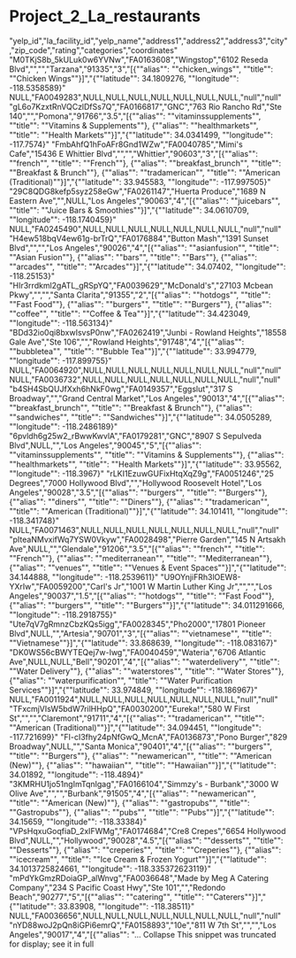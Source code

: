 # Project_2_La_restaurants

"yelp_id","la_facility_id","yelp_name","address1","address2","address3","city","zip_code","rating","categories","coordinates"
"M0TKjS8b_5kULuk0w6YVNw","FA0163608","Wingstop","6102 Reseda Blvd","","","Tarzana","91335","3","[{""alias"": ""chicken_wings"", ""title"": ""Chicken Wings""}]","{""latitude"": 34.1809276, ""longitude"": -118.5358589}"
NULL,"FA0049283",NULL,NULL,NULL,NULL,NULL,NULL,NULL,"null","null"
"gL6o7KzxtRnVQCzlDfSs7Q","FA0166817","GNC","763 Rio Rancho Rd","Ste 140","","Pomona","91766","3.5","[{""alias"": ""vitaminssupplements"", ""title"": ""Vitamins & Supplements""}, {""alias"": ""healthmarkets"", ""title"": ""Health Markets""}]","{""latitude"": 34.0341499, ""longitude"": -117.7574}"
"FmbAhfQ1hFoAFr8Gnd1WZw","FA0040785","Mimi's Cafe","15436 E Whittier Blvd","","","Whittier","90603","3","[{""alias"": ""french"", ""title"": ""French""}, {""alias"": ""breakfast_brunch"", ""title"": ""Breakfast & Brunch""}, {""alias"": ""tradamerican"", ""title"": ""American (Traditional)""}]","{""latitude"": 33.945583, ""longitude"": -117.997505}"
"29C8QDG8kefp5syz258eGw","FA0261147","Huerta Produce","1689 N Eastern Ave","",NULL,"Los Angeles","90063","4","[{""alias"": ""juicebars"", ""title"": ""Juice Bars & Smoothies""}]","{""latitude"": 34.0610709, ""longitude"": -118.1740459}"
NULL,"FA0245490",NULL,NULL,NULL,NULL,NULL,NULL,NULL,"null","null"
"H4ew518bqV4ew61g-brTrQ","FA0176884","Button Mash","1391 Sunset Blvd","","","Los Angeles","90026","4","[{""alias"": ""asianfusion"", ""title"": ""Asian Fusion""}, {""alias"": ""bars"", ""title"": ""Bars""}, {""alias"": ""arcades"", ""title"": ""Arcades""}]","{""latitude"": 34.07402, ""longitude"": -118.25153}"
"HIr3rrdkml2gATL_gRSpYQ","FA0039629","McDonald's","27103 Mcbean Pkwy","","","Santa Clarita","91355","2","[{""alias"": ""hotdogs"", ""title"": ""Fast Food""}, {""alias"": ""burgers"", ""title"": ""Burgers""}, {""alias"": ""coffee"", ""title"": ""Coffee & Tea""}]","{""latitude"": 34.423049, ""longitude"": -118.563134}"
"BDd32io0qi8bxwIsvsP0nw","FA0262419","Junbi - Rowland Heights","18558 Gale Ave","Ste 106","","Rowland Heights","91748","4","[{""alias"": ""bubbletea"", ""title"": ""Bubble Tea""}]","{""latitude"": 33.994779, ""longitude"": -117.899755}"
NULL,"FA0064920",NULL,NULL,NULL,NULL,NULL,NULL,NULL,"null","null"
NULL,"FA0036732",NULL,NULL,NULL,NULL,NULL,NULL,NULL,"null","null"
"b4SH4SbQUJfXxh6hNkF0wg","FA0149357","Eggslut","317 S Broadway","","Grand Central Market","Los Angeles","90013","4","[{""alias"": ""breakfast_brunch"", ""title"": ""Breakfast & Brunch""}, {""alias"": ""sandwiches"", ""title"": ""Sandwiches""}]","{""latitude"": 34.0505289, ""longitude"": -118.2486189}"
"6pvldh6g25w2_rBwwKwvlA","FA0179281","GNC","8907 S Sepulveda Blvd",NULL,"","Los Angeles","90045","5","[{""alias"": ""vitaminssupplements"", ""title"": ""Vitamins & Supplements""}, {""alias"": ""healthmarkets"", ""title"": ""Health Markets""}]","{""latitude"": 33.95562, ""longitude"": -118.3967}"
"rLKI1EzuwGUFixHtqXqZ9g","FA0051246","25 Degrees","7000 Hollywood Blvd","","Hollywood Roosevelt Hotel","Los Angeles","90028","3.5","[{""alias"": ""burgers"", ""title"": ""Burgers""}, {""alias"": ""diners"", ""title"": ""Diners""}, {""alias"": ""tradamerican"", ""title"": ""American (Traditional)""}]","{""latitude"": 34.101411, ""longitude"": -118.341748}"
NULL,"FA0071463",NULL,NULL,NULL,NULL,NULL,NULL,NULL,"null","null"
"pIteaNMvxifWq7YSW0Vkyw","FA0028498","Pierre Garden","145 N Artsakh Ave",NULL,"","Glendale","91206","3.5","[{""alias"": ""french"", ""title"": ""French""}, {""alias"": ""mediterranean"", ""title"": ""Mediterranean""}, {""alias"": ""venues"", ""title"": ""Venues & Event Spaces""}]","{""latitude"": 34.144888, ""longitude"": -118.2539611}"
"U9OYnjiFRh3lOEW8-YXrIw","FA0059200","Carl's Jr","1001 W Martin Luther King Jr","","","Los Angeles","90037","1.5","[{""alias"": ""hotdogs"", ""title"": ""Fast Food""}, {""alias"": ""burgers"", ""title"": ""Burgers""}]","{""latitude"": 34.011291666, ""longitude"": -118.2918755}"
"Ute7qV7gRmnzCbzKQs5igg","FA0028345","Pho2000","17801 Pioneer Blvd",NULL,"","Artesia","90701","3","[{""alias"": ""vietnamese"", ""title"": ""Vietnamese""}]","{""latitude"": 33.868639, ""longitude"": -118.083167}"
"DK0WS56cBWYTEQej7w-Iwg","FA0040459","Wateria","6706 Atlantic Ave",NULL,NULL,"Bell","90201","4","[{""alias"": ""waterdelivery"", ""title"": ""Water Delivery""}, {""alias"": ""waterstores"", ""title"": ""Water Stores""}, {""alias"": ""waterpurification"", ""title"": ""Water Purification Services""}]","{""latitude"": 33.974849, ""longitude"": -118.186967}"
NULL,"FA0011924",NULL,NULL,NULL,NULL,NULL,NULL,NULL,"null","null"
"TFxcmjVIsW5bdW7rilHHpQ","FA0030200","Eureka!","580 W First St","","","Claremont","91711","4","[{""alias"": ""tradamerican"", ""title"": ""American (Traditional)""}]","{""latitude"": 34.094451, ""longitude"": -117.721699}"
"FI-cI3fhy24pNfGwQ_McnA","FA0136873","Pono Burger","829 Broadway",NULL,"","Santa Monica","90401","4","[{""alias"": ""burgers"", ""title"": ""Burgers""}, {""alias"": ""newamerican"", ""title"": ""American (New)""}, {""alias"": ""hawaiian"", ""title"": ""Hawaiian""}]","{""latitude"": 34.01892, ""longitude"": -118.4894}"
"3KMRHU1jo51ngImTqnIgag","FA0166104","Simmzy's - Burbank","3000 W Olive Ave","","","Burbank","91505","4","[{""alias"": ""newamerican"", ""title"": ""American (New)""}, {""alias"": ""gastropubs"", ""title"": ""Gastropubs""}, {""alias"": ""pubs"", ""title"": ""Pubs""}]","{""latitude"": 34.15659, ""longitude"": -118.33384}"
"VPsHqxuGoqfiaD_2xIFWMg","FA0174684","Cre8 Crepes","6654 Hollywood Blvd",NULL,"","Hollywood","90028","4.5","[{""alias"": ""desserts"", ""title"": ""Desserts""}, {""alias"": ""creperies"", ""title"": ""Creperies""}, {""alias"": ""icecream"", ""title"": ""Ice Cream & Frozen Yogurt""}]","{""latitude"": 34.1013725824661, ""longitude"": -118.335372623119}"
"mPdYkGmzRDoiaGP_alWnvg","FA0036648","Made by Meg A Catering Company","234 S Pacific Coast Hwy","Ste 101","","Redondo Beach","90277","5","[{""alias"": ""catering"", ""title"": ""Caterers""}]","{""latitude"": 33.83908, ""longitude"": -118.38511}"
NULL,"FA0036656",NULL,NULL,NULL,NULL,NULL,NULL,NULL,"null","null"
"nYD88woJ2pQn8iGPi6emrQ","FA0158893","10e","811 W 7th St","","","Los Angeles","90017","4","[{""alias"": "...
Collapse
 This snippet was truncated for display; see it in full

